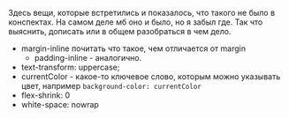 Здесь вещи, которые встретились и показалось, что такого не было в конспектах. На самом деле мб оно и было, но я забыл где. Так что выяснить, дописать или в общем разобраться в чем дело.

* margin-inline почитать что такое, чем отличается от margin
  * padding-inline - аналогично.
* text-transform: uppercase;
* currentColor - какое-то ключевое слово, которым можно указывать цвет, например `background-color: currentColor`
* flex-shrink: 0
* white-space: nowrap

